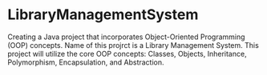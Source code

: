 # LibraryManagementSystem
Creating a Java project that incorporates Object-Oriented Programming (OOP) concepts. Name of this projrct is a Library Management System. This project will utilize the core OOP concepts: Classes, Objects, Inheritance, Polymorphism, Encapsulation, and Abstraction.
